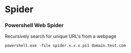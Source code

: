 # Spider
### Powershell Web Spider
Recursively search for unique URL's from a webpage
```
powershell.exe -file spider.x.x.x.ps1 domain.test.com
```
